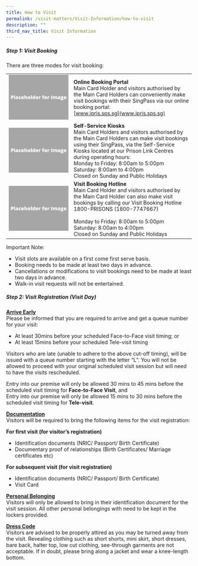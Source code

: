```yaml
---
title: How to Visit
permalink: /visit-matters/Visit-Information/how-to-visit
description: ""
third_nav_title: Visit Information
---
```

##### Step 1: Visit Booking

There are three modes for visit booking:

|  | |
| -------- | -------- |
| ![](/images/Placeholder%20for%20Image.png) |**Online Booking Portal**<br>Main Card Holder and visitors authorised by the Main Card Holders can conveniently make visit bookings with their SingPass via our online booking portal:<br> [www.ipris.sps.sg](www.ipris.sps.sg)|
|  ![](/images/Placeholder%20for%20Image.png)| **Self-Service Kiosks**<br>Main Card Holders and visitors authorised by the Main Card Holders can make visit bookings using their SingPass, via the Self-Service Kiosks located at our Prison Link Centres during operating hours:<br>Monday to Friday: 8:00am to 5:00pm<br>Saturday: 8:00am to 4:00pm<br>Closed on Sunday and Public Holidays|
| ![](/images/Placeholder%20for%20Image.png) | **Visit Booking Hotline**<br>Main Card Holder and visitors authorised by the Main Card Holder can also make visit bookings by calling our Visit Booking Hotline <br>1800-PRISONS (1800-7747667)<br><br>Monday to Friday: 8:00am to 5:00pm<br>Saturday: 8:00am to 4:00pm<br>Closed on Sunday and Public Holidays|


Important Note:

* Visit slots are available on a first come first serve basis.
* Booking needs to be made at least two days in advance.
* Cancellations or modifications to visit bookings need to be made at least two days in advance. 
* Walk-in visit requests will not be entertained.

##### Step 2: Visit Registration (Visit Day) 
<u><strong>Arrive Early</strong></u><br>
Please be informed that you are required to arrive and get a queue number for your visit:
* At least 30mins before your scheduled Face-to-Face visit timing; or
* At least 15mins before your scheduled Tele-visit timing

Visitors who are late (unable to adhere to the above cut-off timing), will be issued with a queue number starting with the letter “L”. You will not be allowed to proceed with your original scheduled visit session but will need to have the visits rescheduled.

Entry into our premise will only be allowed 30 mins to 45 mins before the scheduled visit timing for **Face-to-Face Visit**, and<br>
Entry into our premise will only be allowed 15 mins to 30 mins before the scheduled visit timing for **Tele-visit**.

<u><strong>Documentation</strong></u><br>
Visitors will be required to bring the following items for the visit registration:

**For first visit (for visitor’s registration)**
* Identification documents (NRIC/ Passport/ Birth Certificate)
* Documentary proof of relationships (Birth Certificates/ Marriage certificates etc)

**For subsequent visit (for visit registration)**
* Identification documents (NRIC/ Passport/ Birth Certificate)
* Visit Card

<u><strong>Personal Belonging</strong></u><br>
Visitors will only be allowed to bring in their identification document for the visit session.  All other personal belongings with need to be kept in the lockers provided.

<u><strong>Dress Code</strong></u><br>
Visitors are advised to be properly attired as you may be turned away from the visit. Revealing clothing such as short shorts, mini skirt, short dresses, bare back, halter top, low cut clothing, see-through garments are not acceptable. If in doubt, please bring along a jacket and wear a knee-length bottom.